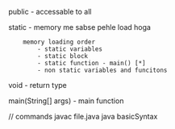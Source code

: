 public - accessable to all

 static - memory me sabse pehle load hoga

        memory loading order
            - static variables
            - static block
            - static function - main() [*]
            - non static variables and funcitons


void - return type

main(String[] args) - main function


//  commands
javac file.java
java basicSyntax